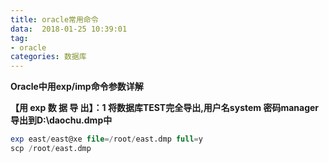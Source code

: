 ```yaml
---
title: oracle常用命令
data:  2018-01-25 10:39:01
tag:
- oracle
categories: 数据库
---
```


**Oracle中用exp/imp命令参数详解**

**【用 exp 数 据 导 出】：1  将数据库TEST完全导出,用户名system 密码manager 导出到D:\daochu.dmp中**

```sql
exp east/east@xe file=/root/east.dmp full=y
scp /root/east.dmp
```

